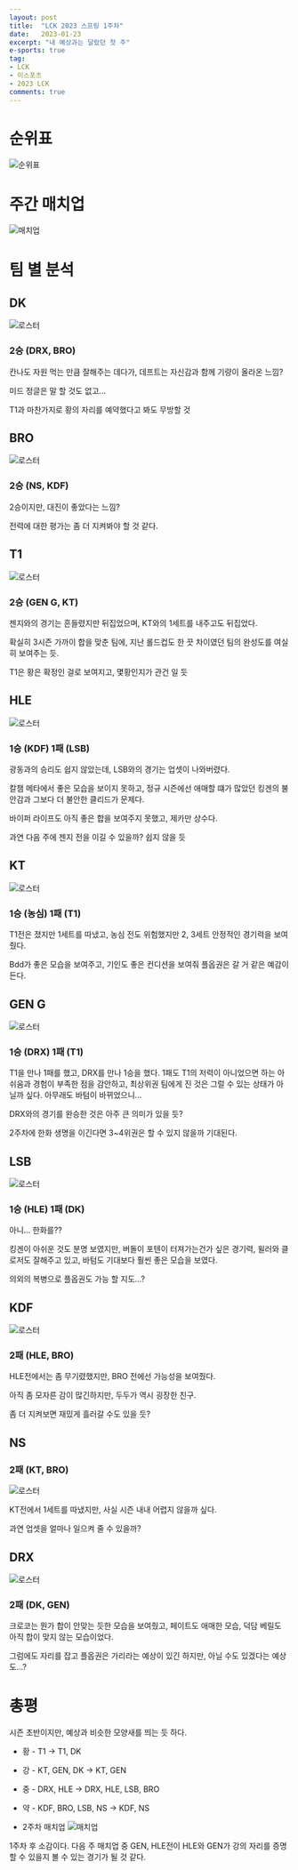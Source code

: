 ```yaml
---
layout: post
title:  "LCK 2023 스프링 1주차"
date:   2023-01-23
excerpt: "내 예상과는 달랐던 첫 주"
e-sports: true
tag:
- LCK
- 이스포츠
- 2023 LCK
comments: true
---
```


# 순위표

![순위표](../img/2023/lck/spring_week1.jpg)

# 주간 매치업

![매치업](../img/2023/lck/spring_week1_matchup.png)

# 팀 별 분석

## DK

![로스터](../img/2023/lck/spring_roaster_DK.png)

### 2승 (DRX, BRO)

칸나도 자원 먹는 만큼 잘해주는 데다가, 데프트는 자신감과 함께 기량이 올라온 느낌? 

미드 정글은 말 할 것도 없고...

T1과 마찬가지로 황의 자리를 예약했다고 봐도 무방할 것


## BRO

![로스터](../img/2023/lck/spring_roaster_BRO.png)

### 2승 (NS, KDF)

2승이지만, 대진이 좋았다는 느낌?

전력에 대한 평가는 좀 더 지켜봐야 할 것 같다.

## T1

![로스터](../img/2023/lck/spring_roaster_T1.png)

### 2승 (GEN G, KT)

젠지와의 경기는 흔들렸지만 뒤집었으며, KT와의 1세트를 내주고도 뒤집었다.

확실히 3시즌 가까이 합을 맞춘 팀에, 지난 롤드컵도 한 끗 차이였던 팀의 완성도를 여실히 보여주는 듯.

T1은 황은 확정인 걸로 보여지고, 몇황인지가 관건 일 듯


## HLE

![로스터](../img/2023/lck/spring_roaster_HLE.png)

### 1승 (KDF) 1패 (LSB)

광동과의 승리도 쉽지 않았는데, LSB와의 경기는 업셋이 나와버렸다.

칼챔 메타에서 좋은 모습을 보이지 못하고, 정규 시즌에선 애매할 떄가 많았던 킹겐의 불안감과 그보다 더 불안한 클리드가 문제다.

바이퍼 라이프도 아직 좋은 합을 보여주지 못했고, 제카만 상수다.

과연 다음 주에 젠지 전을 이길 수 있을까? 쉽지 않을 듯


## KT

![로스터](../img/2023/lck/spring_roaster_KT.png)

### 1승 (농심) 1패 (T1)

T1전은 졌지만 1세트를 따냈고, 농심 전도 위험했지만 2, 3세트 안정적인 경기력을 보여줬다.

Bdd가 좋은 모습을 보여주고, 기인도 좋은 컨디션을 보여줘 플옵권은 갈 거 같은 예감이 든다.

## GEN G

![로스터](../img/2023/lck/spring_roaster_GEN.png)

### 1승 (DRX) 1패 (T1)

T1을 만나 1패를 했고, DRX를 만나 1승을 했다.
1패도 T1의 저력이 아니었으면 하는 아쉬움과 경험이 부족한 점을 감안하고, 최상위권 팀에게 진 것은 그럴 수 있는 상태가 아닐까 싶다. 아무래도 바텀이 바뀌었으니...

DRX와의 경기를 완승한 것은 아주 큰 의미가 있을 듯?

2주차에 한화 생명을 이긴다면 3~4위권은 할 수 있지 않을까 기대된다.


## LSB

![로스터](../img/2023/lck/spring_roaster_LSB.png)

### 1승 (HLE) 1패 (DK)

아니... 한화를??

킹겐이 아쉬운 것도 분명 보였지만, 버돌이 포텐이 터져가는건가 싶은 경기력, 윌러와 클로저도 잘해주고 있고, 바텀도 기대보다 훨씬 좋은 모습을 보였다.

의외의 복병으로 플옵권도 가능 할 지도...?

## KDF

![로스터](../img/2023/lck/spring_roaster_KDF.png)

### 2패 (HLE, BRO)

HLE전에서는 좀 무기렸했지만, BRO 전에선 가능성을 보여줬다.

아직 좀 모자른 감이 많긴하지만, 두두가 역시 굉장한 친구.

좀 더 지켜보면 재밌게 흘러갈 수도 있을 듯?

## NS

### 2패 (KT, BRO)

![로스터](../img/2023/lck/spring_roaster_NS.png)

KT전에서 1세트를 따냈지만, 사실 시즌 내내 어렵지 않을까 싶다.

과연 업셋을 얼마나 일으켜 줄 수 있을까?

## DRX

![로스터](../img/2023/lck/spring_roaster_DRX.png)

### 2패 (DK, GEN)

크로코는 뭔가 합이 안맞는 듯한 모습을 보여줬고, 페이트도 애매한 모습, 덕담 베릴도 아직 합이 맞지 않는 모습이었다.

그럼에도 자리를 잡고 플옵권은 가리라는 예상이 있긴 하지만, 아닐 수도 있겠다는 예상도...?


# 총평

시즌 초반이지만, 예상과 비슷한 모양새를 띄는 듯 하다.

* 황 - T1 -> T1, DK
* 강 - KT, GEN, DK -> KT, GEN
* 중 - DRX, HLE -> DRX, HLE, LSB, BRO
* 약 - KDF, BRO, LSB, NS -> KDF, NS

* 2주차 매치업
    ![매치업](../img/2023/lck/spring_week2_matchup.png)

1주차 후 소감이다.
다음 주 매치업 중 GEN, HLE전이 HLE와 GEN가 강의 자리를 증명 할 수 있을지 볼 수 있는 경기가 될 것 같다.